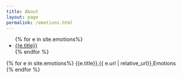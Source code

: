 ```yaml
---
title: About
layout: page
permalink: /emotions.html
---
```

<ul>
{% for e in site.emotions%}
<li><a href="{{ e.url | relative_url}}">{{e.title}}</a></li>{% endfor %}
</ul>

<p>{% for e in site.emotions%}
{{e.title}},{{ e.url | relative_url}},Emotions<br>{% endfor %}</p>